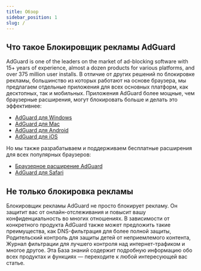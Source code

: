 ```yaml
---
title: Обзор
sidebar_position: 1
slug: /
---
```


## Что такое Блокировщик рекламы AdGuard

AdGuard is one of the leaders on the market of ad-blocking software with 15+ years of experience, almost a dozen products for various platforms, and over 375 million user installs. В отличие от других решений по блокировке рекламы, большинство из которых работают на основе браузера, мы предлагаем отдельные приложения для всех основных платформ, как десктопных, так и мобильных. Приложения AdGuard более мощные, чем браузерные расширения, могут блокировать больше и делать это эффективнее:

- [AdGuard для Windows](/adguard-for-windows/features/home-screen)
- [AdGuard для Mac](/adguard-for-mac/features/main)
- [AdGuard для Android](/adguard-for-android/features/protection/ad-blocking)
- [AdGuard для iOS](/adguard-for-ios/features/safari-protection)

Но мы также разрабатываем и поддерживаем бесплатные расширения для всех популярных браузеров:

- [Браузерное расширение AdGuard](/adguard-browser-extension/features/filters)
- [AdGuard для Safari](/adguard-for-safari/features/general)

## Не только блокировка рекламы

Блокировщик рекламы AdGuard не просто блокирует рекламу. Он защитит вас от онлайн-отслеживания и повысит вашу конфиденциальность во многих отношениях. В зависимости от конкретного продукта AdGuard также может предложить такие преимущества, как DNS-фильтрация для более полной защиты, Родительский контроль для защиты детей от неприемлемого контента, Журнал фильтрации для лучшего контроля над интернет-трафиком и многое другое. Эта База знаний содержит подробную информацию обо всех продуктах и функциях — переходите к любой интересующей вас статье.
